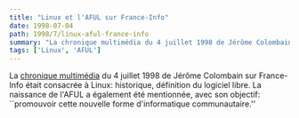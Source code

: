 ```yaml
---
title: "Linux et l'AFUL sur France-Info"
date: 1998-07-04
path: 1998/7/linux-aful-france-info
summary: "La chronique multimédia du 4 juillet 1998 de Jérôme Colombain sur France-Info était consacrée à Linux: historique, définition du logiciel libre."
tags: ['Linux', 'AFUL']
---
```


<P>
La <A HREF="http://www.radio-france.fr/france-info/jcolombain/c980704m.html">chronique multimédia</A> du 4 juillet 1998 de Jérôme Colombain
sur France-Info était consacrée à Linux: historique, définition du
logiciel libre. La naissance de l'AFUL a également été mentionnée,
avec son objectif: ``promouvoir cette nouvelle forme d'informatique
communautaire.''
</P>


